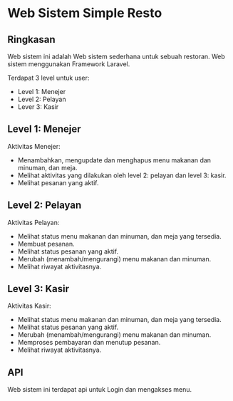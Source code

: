 <p align="center"><h1>Web Sistem Simple Resto</h1></p>



## Ringkasan

Web sistem ini adalah Web sistem sederhana untuk sebuah restoran. Web sistem menggunakan Framework Laravel.

Terdapat 3 level untuk user:
- Level 1: Menejer
- Level 2: Pelayan
- Lever 3: Kasir

## Level 1: Menejer

Aktivitas Menejer:
- Menambahkan, mengupdate dan menghapus menu makanan dan minuman, dan meja.
- Melihat aktivitas yang dilakukan oleh level 2: pelayan dan level 3: kasir.
- Melihat pesanan yang aktif.

## Level 2: Pelayan

Aktivitas  Pelayan:
- Melihat status menu makanan dan minuman, dan meja yang tersedia.
- Membuat pesanan.
- Melihat status pesanan yang aktif.
- Merubah (menambah/mengurangi) menu makanan dan minuman.
- Melihat riwayat aktivitasnya.

## Level 3: Kasir

Aktivitas Kasir:
- Melihat status menu makanan dan minuman, dan meja yang tersedia.
- Melihat status pesanan yang aktif.
- Merubah (menambah/mengurangi) menu makanan dan minuman.
- Memproses pembayaran dan menutup pesanan.
- Melihat riwayat aktivitasnya.

## API

Web sistem ini terdapat api untuk Login dan mengakses menu.

